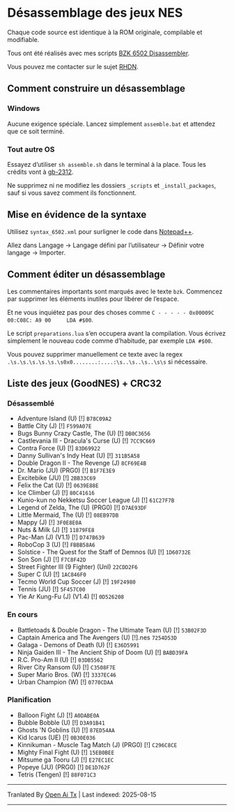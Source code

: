 # Désassemblage des jeux NES

Chaque code source est identique à la ROM originale, compilable et modifiable.

Tous ont été réalisés avec mes scripts [BZK 6502 Disassembler](https://github.com/cyneprepou4uk/BZK-6502-Disassembler).

Vous pouvez me contacter sur le sujet [RHDN](https://www.romhacking.net/forum/index.php?topic=32220.0).



## Comment construire un désassemblage

### Windows

Aucune exigence spéciale. Lancez simplement `assemble.bat` et attendez que ce soit terminé.

### Tout autre OS

Essayez d’utiliser `sh assemble.sh` dans le terminal à la place. Tous les crédits vont à [gb-2312](https://github.com/gb-2312).

Ne supprimez ni ne modifiez les dossiers `_scripts` et `_install_packages`, sauf si vous savez comment ils fonctionnent.



## Mise en évidence de la syntaxe

Utilisez `syntax_6502.xml` pour surligner le code dans [Notepad++](https://notepad-plus-plus.org/).

Allez dans Langage -> Langage défini par l’utilisateur -> Définir votre langage -> Importer.



## Comment éditer un désassemblage

Les commentaires importants sont marqués avec le texte `bzk`. Commencez par supprimer les éléments inutiles pour libérer de l’espace.

Et ne vous inquiétez pas pour des choses comme `C - - - - - 0x00009C 00:C08C: A9 00     LDA #$00`.

Le script `preparations.lua` s’en occupera avant la compilation. Vous écrivez simplement le nouveau code comme d’habitude, par exemple `LDA #$00`.

Vous pouvez supprimer manuellement ce texte avec la regex `.\s.\s.\s.\s.\s.\s0x0........:....:\s..\s..\s..\s\s` si nécessaire.



## Liste des jeux (GoodNES) + CRC32

### Désassemblé
* Adventure Island (U) [!] `B78C09A2`
* Battle City (J) [!] `F599A07E`
* Bugs Bunny Crazy Castle, The (U) [!] `DB0C3656`
* Castlevania III - Dracula's Curse (U) [!] `7CC9C669`
* Contra Force (U) [!] `83D69922`
* Danny Sullivan's Indy Heat (U) [!] `311B5A58`
* Double Dragon II - The Revenge (J) `8CF69E4B`
* Dr. Mario (JU) (PRG0) [!] `B1F7E3E9`
* Excitebike (JU) [!] `2BB33C69`
* Felix the Cat (U) [!] `0639E88E`
* Ice Climber (J) [!] `80C41616`
* Kunio-kun no Nekketsu Soccer League (J) [!] `61C27F7B`
* Legend of Zelda, The (U) (PRG0) [!] `D7AE93DF`
* Little Mermaid, The (U) [!] `08EB97DB`
* Mappy (J) [!] `3F0E8E0A`
* Nuts & Milk (J) [!] `11879FE8`
* Pac-Man (J) (V1.1) [!] `D747B639`
* RoboCop 3 (U) [!] `FBBB58A6`
* Solstice - The Quest for the Staff of Demnos (U) [!] `1D60732E`
* Son Son (J) [!] `F7C8F42D`
* Street Fighter III (9 Fighter) (Unl) `22CDD2F6`
* Super C (U) [!] `1AC846F0`
* Tecmo World Cup Soccer (J) [!] `19F24980`
* Tennis (JU) [!] `5F457C00`
* Yie Ar Kung-Fu (J) (V1.4) [!] `0D526208`



### En cours
* Battletoads & Double Dragon - The Ultimate Team (U) [!] `53B02F3D`
* Captain America and The Avengers (U) [!].nes `7254D53D`
* Galaga - Demons of Death (U) [!] `E36D5991`
* Ninja Gaiden III - The Ancient Ship of Doom (U) [!] `BABD39FA`
* R.C. Pro-Am II (U) [!] `03DB5562`
* River City Ransom (U) [!] `C3508F7E`
* Super Mario Bros. (W) [!] `3337EC46`
* Urban Champion (W) [!] `0770CDAA`



### Planification
* Balloon Fight (J) [!] `A0DABE0A`
* Bubble Bobble (U) [!] `D3A91B41`
* Ghosts 'N Goblins (U) [!] `87ED54AA`
* Kid Icarus (UE) [!] `0B30E036`
* Kinnikuman - Muscle Tag Match (J) (PRG0) [!] `C296C8CE`
* Mighty Final Fight (U) [!] `15EB0BEE`
* Mitsume ga Tooru (J) [!] `E27EC1EC`
* Popeye (JU) (PRG0) [!] `DE1D762F`
* Tetris (Tengen) [!] `88F071C3`


---

Tranlated By [Open Ai Tx](https://github.com/OpenAiTx/OpenAiTx) | Last indexed: 2025-08-15

---